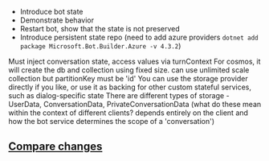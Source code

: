 
- Introduce bot state
- Demonstrate behavior
- Restart bot, show that the state is not preserved
- Introduce persistent state repo (need to add azure providers `dotnet add package Microsoft.Bot.Builder.Azure -v 4.3.2`)

Must inject conversation state, access values via turnContext
For cosmos, it will create the db and collection using fixed size. can use unlimited scale collection but partitionKey must be 'id'
You can use the storage provider directly if you like, or use it as backing for other custom stateful services, such as dialog-specific state
There are different types of storage - UserData, ConversationData, PrivateConversationData (what do these mean within the context of different clients? depends entirely on the client and how the bot service determines the scope of a 'conversation')

## [Compare changes](https://github.com/maxnorth/bot-framework-tour/compare/step-02-bot-config...step-03-bot-state)
